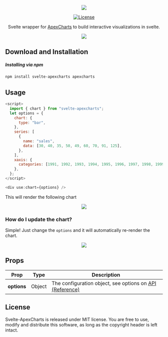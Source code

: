 <p align="center"><img src="https://apexcharts.com/media/apexcharts-logo.png"></p>

<p align="center">
  <a href="https://github.com/apexcharts/react-apexcharts/blob/master/LICENSE"><img src="https://img.shields.io/badge/License-MIT-brightgreen.svg" alt="License"></a>

<p align="center">Svelte wrapper for <a href="https://github.com/apexcharts/apexcharts.js">ApexCharts</a> to build interactive visualizations in svelte.</p>

<p align="center"><a href="https://apexcharts.com/react-chart-demos/"><img src="https://apexcharts.com/media/apexcharts-banner.png"></a></p>

## Download and Installation

##### Installing via npm

```bash
npm install svelte-apexcharts apexcharts
```

## Usage

```js
<script>
  import { chart } from "svelte-apexcharts";
  let options = {
    chart: {
      type: "bar",
    },
    series: [
      {
        name: "sales",
        data: [30, 40, 35, 50, 49, 60, 70, 91, 125],
      },
    ],
    xaxis: {
      categories: [1991, 1992, 1993, 1994, 1995, 1996, 1997, 1998, 1999],
    },
  };
</script>

<div use:chart={options} />

```

This will render the following chart

<p align="center"><a href="https://apexcharts.com/javascript-chart-demos/column-charts/"><img src="https://apexcharts.com/media/first-bar-chart.svg"></a></p>

### How do I update the chart?

Simple! Just change the `options` and it will automatically re-render the chart.

<p align="center"><a href="#"><img src="https://apexcharts.com/media/react-chart-updation.gif"></a></p>

## Props

| Prop        | Type   | Description                                                                                                 |
| ----------- | ------ | ----------------------------------------------------------------------------------------------------------- |
| **options** | Object | The configuration object, see options on [API (Reference)](https://apexcharts.com/docs/options/chart/type/) |

## License

Svelte-ApexCharts is released under MIT license. You are free to use, modify and distribute this software, as long as the copyright header is left intact.
